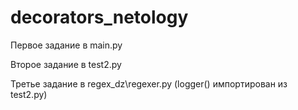 # decorators_netology

Первое задание в main.py

Второе задание в test2.py

Третье задание в regex_dz\regexer.py (logger() импортирован из test2.py)
